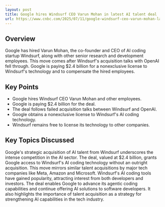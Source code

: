 ```yaml
---
layout: post 
title: Google hires Windsurf CEO Varun Mohan in latest AI talent deal
url: https://www.cnbc.com/2025/07/11/google-windsurf-ceo-varun-mohan-latest-ai-talent-deal-.html?utm_source=tldrnewsletter 
---
```


## Overview

Google has hired Varun Mohan, the co-founder and CEO of AI coding startup Windsurf, along with other senior research and development employees. This move comes after Windsurf's acquisition talks with OpenAI fell through. Google is paying $2.4 billion for a nonexclusive license to Windsurf's technology and to compensate the hired employees.

## Key Points

- Google hires Windsurf CEO Varun Mohan and other employees.
- Google is paying $2.4 billion for the deal.
- The deal follows failed acquisition talks between Windsurf and OpenAI.
- Google obtains a nonexclusive license to Windsurf's AI coding technology.
- Windsurf remains free to license its technology to other companies.

## Key Topics Discussed

Google's strategic acquisition of AI talent from Windsurf underscores the intense competition in the AI sector. The deal, valued at $2.4 billion, grants Google access to Windsurf's AI coding technology without an outright acquisition. This move mirrors similar talent acquisitions by major tech companies like Meta, Amazon and Microsoft. Windsurf's AI coding tools have gained popularity, attracting interest from both developers and investors. The deal enables Google to advance its agentic coding capabilities and continue offering AI solutions to software developers. It also highlights the importance of talent acquisition as a strategy for strengthening AI capabilities in the tech industry.

